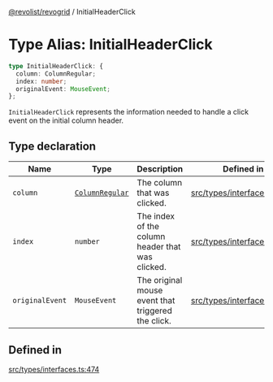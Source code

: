 [@revolist/revogrid](README.md) / InitialHeaderClick

# Type Alias: InitialHeaderClick

```ts
type InitialHeaderClick: {
  column: ColumnRegular;
  index: number;
  originalEvent: MouseEvent;
};
```

`InitialHeaderClick` represents the information needed to handle a click
event on the initial column header.

## Type declaration

| Name | Type | Description | Defined in |
| ------ | ------ | ------ | ------ |
| `column` | [`ColumnRegular`](Interface.ColumnRegular.md) | The column that was clicked. | [src/types/interfaces.ts:486](https://github.com/revolist/revogrid/blob/0c3bb4ec80c81d5563060679540746537ed4be52/src/types/interfaces.ts#L486) |
| `index` | `number` | The index of the column header that was clicked. | [src/types/interfaces.ts:478](https://github.com/revolist/revogrid/blob/0c3bb4ec80c81d5563060679540746537ed4be52/src/types/interfaces.ts#L478) |
| `originalEvent` | `MouseEvent` | The original mouse event that triggered the click. | [src/types/interfaces.ts:482](https://github.com/revolist/revogrid/blob/0c3bb4ec80c81d5563060679540746537ed4be52/src/types/interfaces.ts#L482) |

## Defined in

[src/types/interfaces.ts:474](https://github.com/revolist/revogrid/blob/0c3bb4ec80c81d5563060679540746537ed4be52/src/types/interfaces.ts#L474)
